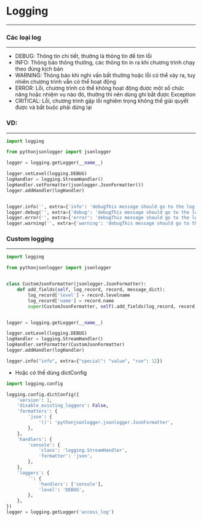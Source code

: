 # Logging

---
### Các loại log

---
  + DEBUG:	  Thông tin chi tiết, thường là thông tin để tìm lỗi
  + INFO:	  Thông báo thông thường, các thông tin in ra khi chương trình chạy theo đúng kịch bản
  + WARNING:  Thông báo khi nghi vấn bất thường hoặc lỗi có thể xảy ra, tuy nhiên chương trình vẫn có thể hoạt động
  + ERROR: 	  Lỗi, chương trình có thể không hoạt động được một số chức năng hoặc nhiệm vụ nào đó, thường thì nên dùng ghi bắt được Exception
  + CRITICAL: Lỗi, chương trình gặp lỗi nghiêm trọng không thể giải quyết được và bắt buộc phải dừng lại

### VD:

---

```python
import logging

from pythonjsonlogger import jsonlogger

logger = logging.getLogger(__name__)

logger.setLevel(logging.DEBUG)
logHandler = logging.StreamHandler()
logHandler.setFormatter(jsonlogger.JsonFormatter())
logger.addHandler(logHandler)


logger.info('', extra={'info': 'debugThis message should go to the log file'})
logger.debug('', extra={'debug': 'debugThis message should go to the log file'})
logger.error('', extra={'error': 'debugThis message should go to the log file'})
logger.warning('', extra={'warning': 'debugThis message should go to the log file'})
```

### Custom logging

---

```python
import logging

from pythonjsonlogger import jsonlogger


class CustomJsonFormatter(jsonlogger.JsonFormatter):
    def add_fields(self, log_record, record, message_dict):
        log_record['level'] = record.levelname
        log_record['name'] = record.name
        super(CustomJsonFormatter, self).add_fields(log_record, record, message_dict)


logger = logging.getLogger(__name__)

logger.setLevel(logging.DEBUG)
logHandler = logging.StreamHandler()
logHandler.setFormatter(CustomJsonFormatter)
logger.addHandler(logHandler)

logger.info("info", extra={"special": "value", "run": 12})
```
- Hoặc có thế dùng dictConfig 
```python
import logging.config

logging.config.dictConfig({
    'version': 1,
    'disable_existing_loggers': False,
    'formatters': {
        'json': {
            '()': 'pythonjsonlogger.jsonlogger.JsonFormatter',
        },
    },
    'handlers': {
        'console': {
            'class': 'logging.StreamHandler',
            'formatter': 'json',
        },
    },
    'loggers': {
        '': {
            'handlers': ['console'],
            'level': 'DEBUG',
        },
    },
})
logger = logging.getLogger('access_log')
```
